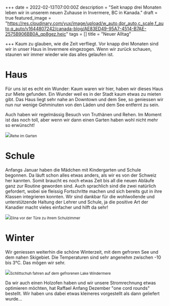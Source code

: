 +++
date = 2022-02-13T07:00:00Z
description = "Seit knapp drei Monaten leben wir in unserem neuen Zuhause in Invermere, BC in Kanada."
draft = true
featured_image = "https://res.cloudinary.com/yux/image/upload/w_auto,dpr_auto,c_scale,f_auto,q_auto/v1644807242/canada-blog/AE83ED49-95A7-4514-B7AE-2575B906BB0A_qp8gez.heic"
tags = []
title = "Neuer Alltag"

+++
Kaum zu glauben, wie die Zeit verfliegt. Vor knapp drei Monaten sind wir in unser Haus in Invermere eingezogen. Wenn wir zurück schauen, staunen wir immer wieder wie das alles gelaufen ist.

# Haus

Für uns ist es echt ein Wunder: Kaum waren wir hier, haben wir dieses Haus zur Miete gefunden. Ein Wunder weil es in der Stadt kaum etwas zu mieten gibt. Das Haus liegt sehr nahe an Downtown und dem See, so geniessen wir nun nur wenige Gehminuten von den Läden und dem See entfernt zu sein.

Auch haben wir regelmässig Besuch von Truthänen und Rehen. Im Moment ist das noch toll, aber wenn wir dann einen Garten haben wohl nicht mehr so erwünscht!

![](https://res.cloudinary.com/yux/image/upload/w_auto,dpr_auto,c_scale,f_auto,q_auto/v1645294897/canada-blog/IMG_3926_o8cta8.jpg)<small>Rehe im Garten</small>

# Schule

Anfangs Januar haben die Mädchen mit Kindergarten und Schule begonnen. Da läuft schon alles etwas anders, als wir es von der Schweiz her kannten. Somit braucht es noch etwas Zeit bis all die neuen Abläufe ganz zur Routine geworden sind. Auch sprachlich sind die zwei natürlich gefordert, wobei sie fleissig Fortschritte machen und sich bereits gut in ihre Klassen integrieren konnten. Wir sind dankbar für die wohlwollende und unterstützende Haltung der Lehrer und Schule, ja die positive Art der Kanadier macht vieles einfacher und hilft da sehr!

![](https://res.cloudinary.com/yux/image/upload/w_auto,dpr_auto,c_scale,f_auto,q_auto/v1645295144/canada-blog/IMG_7904_hoo2gx.jpg)<small>Elina vor der Türe zu ihrem Schulzimmer</small>

# Winter

Wir geniessen weiterhin die schöne Winterzeit, mit dem gefroren See und dem nahen Skigebiet. Die Temperaturen sind sehr angenehm zwischen -10 bis 3°C. Das mögen wir sehr.

![](https://res.cloudinary.com/yux/image/upload/w_auto,dpr_auto,c_scale,f_auto,q_auto/v1645295413/canada-blog/IMG_8174_cul7i6.jpg)<small>Schlittschuh fahren auf dem gefrorenen Lake Windermere</small>

Da wir auch einen Holzofen haben und wir unsere Stromrechnung etwas optimieren möchten, hat Raffael Anfang Dezember "one cord rounds" bestellt. Wir haben uns dabei etwas kleineres vorgestellt als dann geliefert wurde...